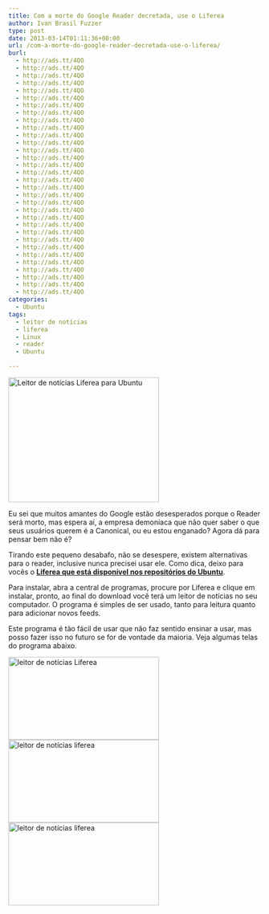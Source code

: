 ```yaml
---
title: Com a morte do Google Reader decretada, use o Liferea
author: Ivan Brasil Fuzzer
type: post
date: 2013-03-14T01:11:36+00:00
url: /com-a-morte-do-google-reader-decretada-use-o-liferea/
burl:
  - http://ads.tt/4QO
  - http://ads.tt/4QO
  - http://ads.tt/4QO
  - http://ads.tt/4QO
  - http://ads.tt/4QO
  - http://ads.tt/4QO
  - http://ads.tt/4QO
  - http://ads.tt/4QO
  - http://ads.tt/4QO
  - http://ads.tt/4QO
  - http://ads.tt/4QO
  - http://ads.tt/4QO
  - http://ads.tt/4QO
  - http://ads.tt/4QO
  - http://ads.tt/4QO
  - http://ads.tt/4QO
  - http://ads.tt/4QO
  - http://ads.tt/4QO
  - http://ads.tt/4QO
  - http://ads.tt/4QO
  - http://ads.tt/4QO
  - http://ads.tt/4QO
  - http://ads.tt/4QO
  - http://ads.tt/4QO
  - http://ads.tt/4QO
  - http://ads.tt/4QO
  - http://ads.tt/4QO
  - http://ads.tt/4QO
  - http://ads.tt/4QO
  - http://ads.tt/4QO
  - http://ads.tt/4QO
  - http://ads.tt/4QO
categories:
  - Ubuntu
tags:
  - leitor de notícias
  - liferea
  - Linux
  - reader
  - Ubuntu

---
```

<a href="http://www.ubuntero.com.br/wp-content/uploads/2013/03/Captura-de-tela-de-2013-03-13-215631.png" rel="lightbox"><img class="size-medium wp-image-4678 aligncenter" title="Leitor de notícias Liferea para Ubuntu" alt="Leitor de notícias Liferea para Ubuntu" src="http://www.ubuntero.com.br/wp-content/uploads/2013/03/Captura-de-tela-de-2013-03-13-215631-300x249.png" width="300" height="249" /></a>

Eu sei que muitos amantes do Google estão desesperados porque o Reader será morto, mas espera aí, a empresa demoníaca que não quer saber o que seus usuários querem é a Canonical, ou eu estou enganado? Agora dá para pensar bem não é?

Tirando este pequeno desabafo, não se desespere, existem alternativas para o reader, inclusive nunca precisei usar ele. Como dica, deixo para vocês o <a title="Liferea está disponível na Central de Programas do Ubuntu" href="https://apps.ubuntu.com/cat/applications/liferea/" target="_blank" rel="nofollow"><strong>Liferea que está disponível nos repositórios do Ubuntu</strong></a>.

Para instalar, abra a central de programas, procure por Liferea e clique em instalar, pronto, ao final do download você terá um leitor de notícias no seu computador. O programa é simples de ser usado, tanto para leitura quanto para adicionar novos feeds.

Este programa é tão fácil de usar que não faz sentido ensinar a usar, mas posso fazer isso no futuro se for de vontade da maioria. Veja algumas telas do programa abaixo.

<a href="http://www.ubuntero.com.br/wp-content/uploads/2013/03/Captura-de-tela-de-2013-03-13-215648.png" rel="lightbox-album"><img class="alignnone size-medium wp-image-4679" alt="leitor de notícias Liferea" src="http://www.ubuntero.com.br/wp-content/uploads/2013/03/Captura-de-tela-de-2013-03-13-215648-300x165.png" width="300" height="165" /></a> <a href="http://www.ubuntero.com.br/wp-content/uploads/2013/03/Captura-de-tela-de-2013-03-13-215826.png" rel="lightbox-album"><img class="alignnone size-medium wp-image-4681" alt="leitor de notícias liferea" src="http://www.ubuntero.com.br/wp-content/uploads/2013/03/Captura-de-tela-de-2013-03-13-215826-300x165.png" width="300" height="165" /></a> <a href="http://www.ubuntero.com.br/wp-content/uploads/2013/03/Captura-de-tela-de-2013-03-13-215921.png" rel="lightbox-album"><img class="alignnone size-medium wp-image-4682" alt="leitor de notícias liferea" src="http://www.ubuntero.com.br/wp-content/uploads/2013/03/Captura-de-tela-de-2013-03-13-215921-300x165.png" width="300" height="165" /></a>